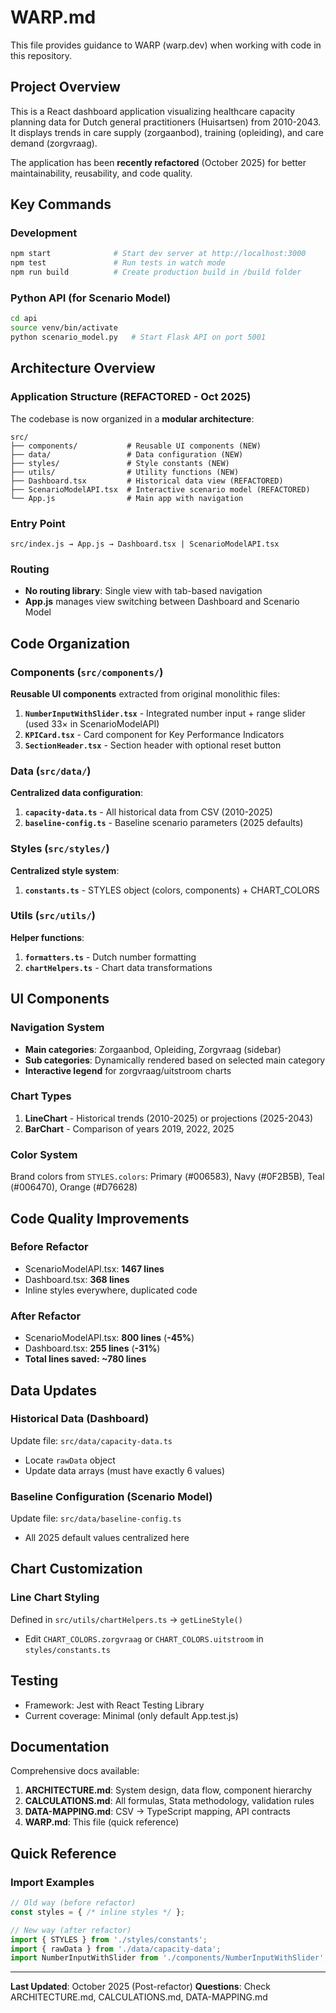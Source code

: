 # WARP.md

This file provides guidance to WARP (warp.dev) when working with code in this repository.

## Project Overview

This is a React dashboard application visualizing healthcare capacity planning data for Dutch general practitioners (Huisartsen) from 2010-2043. It displays trends in care supply (zorgaanbod), training (opleiding), and care demand (zorgvraag).

The application has been **recently refactored** (October 2025) for better maintainability, reusability, and code quality.

## Key Commands

### Development
```bash
npm start              # Start dev server at http://localhost:3000
npm test               # Run tests in watch mode
npm run build          # Create production build in /build folder
```

### Python API (for Scenario Model)
```bash
cd api
source venv/bin/activate
python scenario_model.py   # Start Flask API on port 5001
```

## Architecture Overview

### Application Structure (REFACTORED - Oct 2025)

The codebase is now organized in a **modular architecture**:

```
src/
├── components/           # Reusable UI components (NEW)
├── data/                 # Data configuration (NEW)
├── styles/               # Style constants (NEW)
├── utils/                # Utility functions (NEW)
├── Dashboard.tsx         # Historical data view (REFACTORED)
├── ScenarioModelAPI.tsx  # Interactive scenario model (REFACTORED)
└── App.js                # Main app with navigation
```

### Entry Point
```
src/index.js → App.js → Dashboard.tsx | ScenarioModelAPI.tsx
```

### Routing
- **No routing library**: Single view with tab-based navigation
- **App.js** manages view switching between Dashboard and Scenario Model

## Code Organization

### Components (`src/components/`)

**Reusable UI components** extracted from original monolithic files:

1. **`NumberInputWithSlider.tsx`** - Integrated number input + range slider (used 33× in ScenarioModelAPI)
2. **`KPICard.tsx`** - Card component for Key Performance Indicators
3. **`SectionHeader.tsx`** - Section header with optional reset button

### Data (`src/data/`)

**Centralized data configuration**:

1. **`capacity-data.ts`** - All historical data from CSV (2010-2025)
2. **`baseline-config.ts`** - Baseline scenario parameters (2025 defaults)

### Styles (`src/styles/`)

**Centralized style system**:

1. **`constants.ts`** - STYLES object (colors, components) + CHART_COLORS

### Utils (`src/utils/`)

**Helper functions**:

1. **`formatters.ts`** - Dutch number formatting
2. **`chartHelpers.ts`** - Chart data transformations

## UI Components

### Navigation System
- **Main categories**: Zorgaanbod, Opleiding, Zorgvraag (sidebar)
- **Sub categories**: Dynamically rendered based on selected main category
- **Interactive legend** for zorgvraag/uitstroom charts

### Chart Types
1. **LineChart** - Historical trends (2010-2025) or projections (2025-2043)
2. **BarChart** - Comparison of years 2019, 2022, 2025

### Color System
Brand colors from `STYLES.colors`: Primary (#006583), Navy (#0F2B5B), Teal (#006470), Orange (#D76628)

## Code Quality Improvements

### Before Refactor
- ScenarioModelAPI.tsx: **1467 lines**
- Dashboard.tsx: **368 lines**
- Inline styles everywhere, duplicated code

### After Refactor
- ScenarioModelAPI.tsx: **800 lines** (**-45%**)
- Dashboard.tsx: **255 lines** (**-31%**)
- **Total lines saved: ~780 lines**

## Data Updates

### Historical Data (Dashboard)
Update file: `src/data/capacity-data.ts`
- Locate `rawData` object
- Update data arrays (must have exactly 6 values)

### Baseline Configuration (Scenario Model)
Update file: `src/data/baseline-config.ts`
- All 2025 default values centralized here

## Chart Customization

### Line Chart Styling
Defined in `src/utils/chartHelpers.ts` → `getLineStyle()`
- Edit `CHART_COLORS.zorgvraag` or `CHART_COLORS.uitstroom` in `styles/constants.ts`

## Testing
- Framework: Jest with React Testing Library
- Current coverage: Minimal (only default App.test.js)

## Documentation

Comprehensive docs available:

1. **ARCHITECTURE.md**: System design, data flow, component hierarchy
2. **CALCULATIONS.md**: All formulas, Stata methodology, validation rules
3. **DATA-MAPPING.md**: CSV → TypeScript mapping, API contracts
4. **WARP.md**: This file (quick reference)

## Quick Reference

### Import Examples

```typescript
// Old way (before refactor)
const styles = { /* inline styles */ };

// New way (after refactor)
import { STYLES } from './styles/constants';
import { rawData } from './data/capacity-data';
import NumberInputWithSlider from './components/NumberInputWithSlider';
```

---

**Last Updated**: October 2025 (Post-refactor)
**Questions**: Check ARCHITECTURE.md, CALCULATIONS.md, DATA-MAPPING.md
